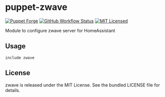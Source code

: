 puppet-zwave
===========

[![Puppet Forge](https://img.shields.io/puppetforge/v/halyard/zwave.svg)](https://forge.puppetlabs.com/halyard/zwave)
[![GitHub Workflow Status](https://img.shields.io/actions/github/workflow/status/halyard/puppet-zwave/build.yml?branch=main)](https://github.com/halyard/puppet-zwave/actions)
[![MIT Licensed](http://img.shields.io/badge/license-MIT-green.svg?style=flat)](https://tldrlegal.com/license/mit-license)

Module to configure zwave server for HomeAssistant

## Usage

```puppet
include zwave
```
## License

zwave is released under the MIT License. See the bundled LICENSE file for details.

